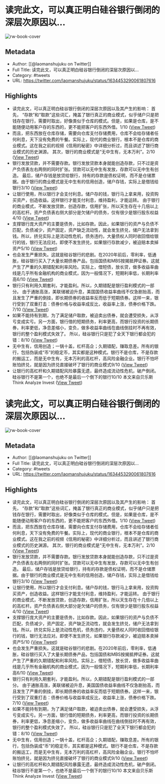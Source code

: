 # 读完此文，可以真正明白硅谷银行倒闭的深层次原因以...

![rw-book-cover](https://pbs.twimg.com/profile_images/1645446590541463552/r6f6qEtK.jpg)

## Metadata
- Author: [[@laomanshujuku on Twitter]]
- Full Title: 读完此文，可以真正明白硅谷银行倒闭的深层次原因以...
- Category: #tweets
- URL: https://twitter.com/laomanshujuku/status/1634453290061807616

## Highlights
- 读完此文，可以真正明白硅谷银行倒闭的深层次原因以及其产生的影响：
  首先， “存款”和“取款”这些词汇，掩盖了银行真正的商业模式，似乎储户只是把钱存在银行，需要时取出，好像类似于仓库的模式。但是，如果是仓库，是不能随便动用客户存的东西的，更不能把客户的东西外借。1/10 ([View Tweet](https://twitter.com/laomanshujuku/status/1634453290061807616))
- 而且，把东西放在仓库存储，需要向仓库支付存储费用，仓库不会给存储者任何利息，天下没有免费的午餐。实际上，现代的商业银行，根本不是仓库的商业模式。这在我之前的视频《信用的秘密》中详细分析过，而且讲述了银行商业模式的历史渊源。
  其次，银行的商业模式是“无中生有，无本万利”。2/10 ([View Tweet](https://twitter.com/laomanshujuku/status/1634453291823411200))
- 银行发放贷款，并不需要存款。银行发放贷款本身就能创造存款，只不过是资产负债表左右两侧的同时扩张。贷款可以无中生有发放，存款可以无中生有创造。
  最后，储户存钱是放贷给银行，持有的存款是债权证明，而不是仓储票据。由于银行的商业模式是无中生有的信用创造，储户存钱，实际上是借钱给银行3/10 ([View Tweet](https://twitter.com/laomanshujuku/status/1634453293605978112))
- 让银行使用，所以银行才会支付利息。储户存的钱，银行马上拿来用，投资购买资产，创造收益。这样银行才能支付利息，维持盈利，才能运转。
  由于银行的商业模式，不断发放贷款，创造存款，信用扩张，所以天生存在十几倍以上的高杠杆。资产负债表右侧大部分是欠储户的债务，仅有很少是银行股东权益4/10 ([View Tweet](https://twitter.com/laomanshujuku/status/1634453295677997059))
- 支撑银行庞大资产的主要是债务，比如存款。因此，如果银行的资产与负债不匹配，负债减少，资产固定，资产缺乏流动性，就会发生挤兑，储户无法拿到钱。所以，挤兑实际上是流动性危机，债务违约，大量债权人同时收回借给银行的钱，银行无法应对。即使不发生挤兑，如果银行存款减少，被迫赔本卖掉资产5/10 ([View Tweet](https://twitter.com/laomanshujuku/status/1634453298198740993))
- 也会发生严重损失。这就是硅谷银行的悲剧。在2020年前后，零利率，低通胀，硅谷银行买入了大量长期债券产品，包括国债和MBS按揭抵押证券。这就产生了严重的久期错配和利率风险。实际上，借短债，放长贷，做多收益率曲线是几乎所有金融机构的商业模式，因为一般情况下，短期利率低，长期利率高6/10 ([View Tweet](https://twitter.com/laomanshujuku/status/1634453301751349248))
- 银行只有利用久期套利，才能盈利。所以，久期错配是银行盈利模式的一部分。
  由于通胀高涨，美联储被迫升息，美国国债收益率曲线不仅急剧抬高，而且发生了严重的倒挂，即长期债券的收益率反而低于短期债券。这样一来，银行受到了双重打击：债券价格与收益率成反比，收益率上涨，债券价格下跌。7/10 ([View Tweet](https://twitter.com/laomanshujuku/status/1634453303483584512))
- 如果不能持有到期，为了满足储户取款，被迫卖出债券，就会遭受损失，从浮亏变成实亏。另一方面，银行借的短期债务，利率更高，而银行投资的长期债券，利率更低，净息差缩小，变负，做多收益率曲线在曲线倒挂时不再有效，银行的整个盈利模式失效了。
  所以，硅谷银行只是犯了全天下银行都会犯的错：8/10 ([View Tweet](https://twitter.com/laomanshujuku/status/1634453304829964288))
- 无中生有，信用创造；一锅十盖，杠杆高企；久期错配，赚取息差。所有的银行，包括伪装成“币”的稳定币，其实都是这种模式。银行不是仓库，不是存款的搬运工，而是无中生有，无本万利的高杠杆，高风险金融企业。银行不怕坏账怕挤兑，就是因为挤兑直接破坏了银行的商业模式9/10 ([View Tweet](https://twitter.com/laomanshujuku/status/1634453306398638080))
- 让银行的高杠杆和久期错配风险暴露无遗，最终造成流动性危机，破产倒闭。硅谷银行不是第一个，也绝不是最后一个倒下的银行10/10
  本文来自贝乐斯 Think Analyze Invest ([View Tweet](https://twitter.com/laomanshujuku/status/1634453307749187585))
# 读完此文，可以真正明白硅谷银行倒闭的深层次原因以...

![rw-book-cover](https://pbs.twimg.com/profile_images/1645446590541463552/r6f6qEtK.jpg)

## Metadata
- Author: [[@laomanshujuku on Twitter]]
- Full Title: 读完此文，可以真正明白硅谷银行倒闭的深层次原因以...
- Category: #tweets
- URL: https://twitter.com/laomanshujuku/status/1634453290061807616

## Highlights
- 读完此文，可以真正明白硅谷银行倒闭的深层次原因以及其产生的影响：
  首先， “存款”和“取款”这些词汇，掩盖了银行真正的商业模式，似乎储户只是把钱存在银行，需要时取出，好像类似于仓库的模式。但是，如果是仓库，是不能随便动用客户存的东西的，更不能把客户的东西外借。1/10 ([View Tweet](https://twitter.com/laomanshujuku/status/1634453290061807616))
- 而且，把东西放在仓库存储，需要向仓库支付存储费用，仓库不会给存储者任何利息，天下没有免费的午餐。实际上，现代的商业银行，根本不是仓库的商业模式。这在我之前的视频《信用的秘密》中详细分析过，而且讲述了银行商业模式的历史渊源。
  其次，银行的商业模式是“无中生有，无本万利”。2/10 ([View Tweet](https://twitter.com/laomanshujuku/status/1634453291823411200))
- 银行发放贷款，并不需要存款。银行发放贷款本身就能创造存款，只不过是资产负债表左右两侧的同时扩张。贷款可以无中生有发放，存款可以无中生有创造。
  最后，储户存钱是放贷给银行，持有的存款是债权证明，而不是仓储票据。由于银行的商业模式是无中生有的信用创造，储户存钱，实际上是借钱给银行3/10 ([View Tweet](https://twitter.com/laomanshujuku/status/1634453293605978112))
- 让银行使用，所以银行才会支付利息。储户存的钱，银行马上拿来用，投资购买资产，创造收益。这样银行才能支付利息，维持盈利，才能运转。
  由于银行的商业模式，不断发放贷款，创造存款，信用扩张，所以天生存在十几倍以上的高杠杆。资产负债表右侧大部分是欠储户的债务，仅有很少是银行股东权益4/10 ([View Tweet](https://twitter.com/laomanshujuku/status/1634453295677997059))
- 支撑银行庞大资产的主要是债务，比如存款。因此，如果银行的资产与负债不匹配，负债减少，资产固定，资产缺乏流动性，就会发生挤兑，储户无法拿到钱。所以，挤兑实际上是流动性危机，债务违约，大量债权人同时收回借给银行的钱，银行无法应对。即使不发生挤兑，如果银行存款减少，被迫赔本卖掉资产5/10 ([View Tweet](https://twitter.com/laomanshujuku/status/1634453298198740993))
- 也会发生严重损失。这就是硅谷银行的悲剧。在2020年前后，零利率，低通胀，硅谷银行买入了大量长期债券产品，包括国债和MBS按揭抵押证券。这就产生了严重的久期错配和利率风险。实际上，借短债，放长贷，做多收益率曲线是几乎所有金融机构的商业模式，因为一般情况下，短期利率低，长期利率高6/10 ([View Tweet](https://twitter.com/laomanshujuku/status/1634453301751349248))
- 银行只有利用久期套利，才能盈利。所以，久期错配是银行盈利模式的一部分。
  由于通胀高涨，美联储被迫升息，美国国债收益率曲线不仅急剧抬高，而且发生了严重的倒挂，即长期债券的收益率反而低于短期债券。这样一来，银行受到了双重打击：债券价格与收益率成反比，收益率上涨，债券价格下跌。7/10 ([View Tweet](https://twitter.com/laomanshujuku/status/1634453303483584512))
- 如果不能持有到期，为了满足储户取款，被迫卖出债券，就会遭受损失，从浮亏变成实亏。另一方面，银行借的短期债务，利率更高，而银行投资的长期债券，利率更低，净息差缩小，变负，做多收益率曲线在曲线倒挂时不再有效，银行的整个盈利模式失效了。
  所以，硅谷银行只是犯了全天下银行都会犯的错：8/10 ([View Tweet](https://twitter.com/laomanshujuku/status/1634453304829964288))
- 无中生有，信用创造；一锅十盖，杠杆高企；久期错配，赚取息差。所有的银行，包括伪装成“币”的稳定币，其实都是这种模式。银行不是仓库，不是存款的搬运工，而是无中生有，无本万利的高杠杆，高风险金融企业。银行不怕坏账怕挤兑，就是因为挤兑直接破坏了银行的商业模式9/10 ([View Tweet](https://twitter.com/laomanshujuku/status/1634453306398638080))
- 让银行的高杠杆和久期错配风险暴露无遗，最终造成流动性危机，破产倒闭。硅谷银行不是第一个，也绝不是最后一个倒下的银行10/10
  本文来自贝乐斯 Think Analyze Invest ([View Tweet](https://twitter.com/laomanshujuku/status/1634453307749187585))
